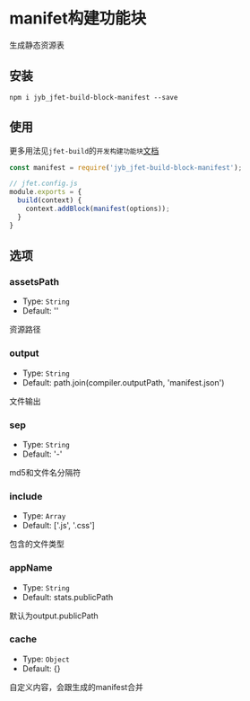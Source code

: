 # manifet构建功能块

生成静态资源表

## 安装

```shell
npm i jyb_jfet-build-block-manifest --save
```

## 使用

更多用法见`jfet-build`的`开发构建功能块`[文档](../jfet-build/doc/DevelopBlock.md)

```javascript
const manifest = require('jyb_jfet-build-block-manifest');

// jfet.config.js
module.exports = {
  build(context) {
    context.addBlock(manifest(options));
  }
}
```

## 选项

### assetsPath
- Type: `String`
- Default: ''

资源路径

### output
- Type: `String`
- Default: path.join(compiler.outputPath, 'manifest.json')

文件输出

### sep
- Type: `String`
- Default: '-'

md5和文件名分隔符

### include
- Type: `Array`
- Default: ['.js', '.css']

包含的文件类型

### appName
- Type: `String`
- Default: stats.publicPath

默认为output.publicPath

### cache
- Type: `Object`
- Default: {}

自定义内容，会跟生成的manifest合并
